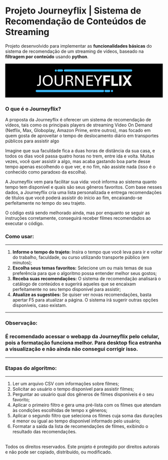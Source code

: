# Projeto Journeyflix | Sistema de Recomendação de Conteúdos de Streaming
Projeto desenvolvido para implementar as **funcionalidades básicas** do sistema de recomendação de um streaming de vídeos, baseado na **filtragem por conteúdo** usando **python**.

![Logomarca Journeyflix](https://github.com/matheusrangelsa/webapp_journeyflix/blob/main/static/capa_journey-flix.png)

### **O que é o Journeyflix?**
A proposta da Journeyflix é oferecer um sistema de recomendação de vídeos, tais como os principais players de streaming Video On Demand (Netflix, Max, Globoplay, Amazon Prime, entre outros), mas focado em quem gosta de aproveitar o tempo de deslocamento diário em transportes públicos para assistir algo

Imagine que sua faculdade fica a duas horas de distância da sua casa, e todos os dias você passa quatro horas no trem, entre ida e volta. Muitas vezes, você quer assistir a algo, mas acaba gastando boa parte desse tempo apenas escolhendo o que ver, e no fim, não assiste nada (isso é o conhecido como paradoxo da escolha).

A Journeyflix vem para facilitar sua vida: você informa ao sistema quanto tempo tem disponível e quais são seus gêneros favoritos. Com base nesses dados, a Journeyflix cria uma lista personalizada e entrega recomendações de títulos que você poderá assistir do início ao fim, encaixando-se perfeitamente no tempo do seu trajeto.

O código está sendo melhorado ainda, mas por enquanto se seguir as instruções corretamente, conseguirá receber filmes recomendados ao executar o código.

### **Como usar:**
---
   1.  **Informe o tempo do trajeto:** Insira o tempo que você leva para ir e voltar do trabalho, faculdade, ou curso utilizando transporte público (em minutos);
   2.  **Escolha seus temas favoritos:** Selecione um ou mais temas de sua preferência para que o algoritmo possa entender melhor seus gostos;
   3.  **Receba suas recomendações:** O sistema de recomendação analisará o catálogo de conteúdos e sugerirá aqueles que se encaixam perfeitamente no seu tempo disponível para assistir;
   4.  **Atualize as sugestões:** Se quiser ver novas recomendações, basta apertar F5 para atualizar a página. O sistema irá sugerir outras opções disponíveis, caso existam.

---
### **Observação:**
### É recomendado acessar o webapp da Journeyflix pelo celular, pois a formatação funciona melhor. Para desktop fica estranha a visualização e não ainda não consegui corrigir isso.
---

### **Etapas do algoritmo:**
---
   1.  Ler um arquivo CSV com informações sobre filmes;
   2.  Solicitar ao usuário o tempo disponível para assistir filmes;
   3.  Perguntar ao usuário qual dos gêneros de filmes disponíveis é o seu favorito;
   4.  Aplicar o primeiro filtro e gera uma pré-lista com os filmes que atendam às condições escolhidas de tempo x gêneros;
   5.  Aplicar o segundo filtro que seleciona os filmes cuja soma das durações é menor ou igual ao tempo disponível informado pelo usuário;
   6.  Formatar a saída da lista de recomendações de filmes, exibindo o resultado das recomendações.
<br><br>

Todos os direitos reservados. Este projeto é protegido por direitos autorais e não pode ser copiado, distribuído, ou modificado.